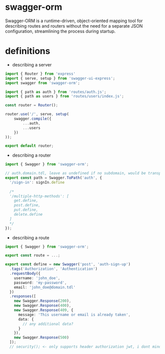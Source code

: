 # swagger-orm
Swagger-ORM is a runtime-driven, object-oriented mapping tool for describing routes and routers without the need for a separate JSON configuration, streamlining the process during startup.

# definitions


- describing a server
```ts
import { Router } from 'express'
import { serve, setup } from 'swagger-ui-express';
import swagger from 'swagger-orm';

import { path as auth } from 'routes/auth.js';
import { path as users } from 'routes/users/index.js';

const router = Router();

router.use('/', serve, setup(
    swagger.compile({
        ...auth,
        ...users
    })
));

export default router;
```


- describing a router
```ts
import { Swagger } from 'swagger-orm';

// auth.domain.tdl, leave as undefined if no subdomain, would be transpiled as domain.tdl
export const path = Swagger.ToPath('auth', {
  '/sign-in': signIn.define
    
  /*
  '/multiple-http-methods': [
    get.define,
    post.define,
    put.define,
    delete.define
  ]
  */
});
```


- describing a route
```ts
import { Swagger } from 'swagger-orm';

export const route = ...;

export const define = new Swagger('post', 'auth-sign-up')
  .tags('Authorization', 'Authentication')
  .requestBody({
    username: 'john_doe',
    password: 'my-password',
    email: 'john_doe@domain.tdl'
  })
  .responses([
    new Swagger.Response(200),
    new Swagger.Response(400),
    new Swagger.Response(409, {
      message: 'This username or email is already taken',
      data: {
        // any additional data?
      }
    }),
    new Swagger.Response(500)
  ]);
  // security(); <- only supports header authorization jwt, i dont mind adding more supports just hit me up with an issue
```
